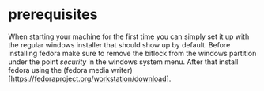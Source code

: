 # prerequisites

When starting your machine for the first time you can simply set it up with the regular windows installer that should show up by default. Before installing fedora make sure to remove the bitlock from the windows partition under the point _security_ in the windows system menu. After that install fedora using the (fedora media writer)[https://fedoraproject.org/workstation/download].
